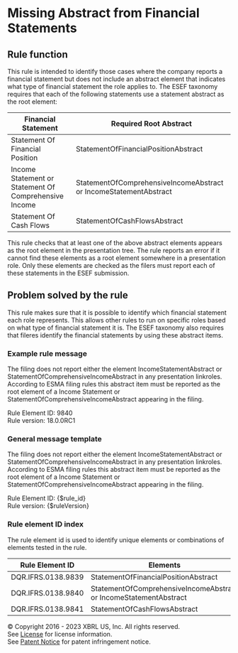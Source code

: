 # Missing Abstract from Financial Statements  
  
## Rule function
This rule is intended to identify those cases where the company reports a financial statement but does not include an abstract element that indicates what type of financial statement the role applies to.  The ESEF taxonomy requires that each of the following statements use a statement abstract as the root element: 

|Financial Statement|Required Root Abstract|
|--- |--- |
|Statement Of Financial Position|StatementOfFinancialPositionAbstract|
|Income Statement or Statement Of Comprehensive Income|StatementOfComprehensiveIncomeAbstract or IncomeStatementAbstract|
|Statement Of Cash Flows|StatementOfCashFlowsAbstract|

This rule checks that at least one of the above abstract elements appears as the root element in the presentation tree.  The rule reports an error if it cannot find these elements as a root element somewhere in a presentation role. Only these elements are checked as the filers must report each of these statements in the ESEF submission.

## Problem solved by the rule
This rule makes sure that it is possible to identify which financial statement each role represents. This allows other rules to run on specific roles based on what type of financial statement it is. The ESEF taxonomy also requires that fileres identify the financial statements by using these abstract items.

### Example rule message
The filing does not report either the element IncomeStatementAbstract or StatementOfComprehensiveIncomeAbstract in any presentation linkroles.  According to ESMA filing rules this abstract item must be reported as the root element of a Income Statement or StatementOfComprehensiveIncomeAbstract appearing in the filing.

Rule Element ID: 9840  
Rule version: 18.0.0RC1

### General message template  
The filing does not report either the element IncomeStatementAbstract or StatementOfComprehensiveIncomeAbstract in any presentation linkroles.  According to ESMA filing rules this abstract item must be reported as the root element of a Income Statement or StatementOfComprehensiveIncomeAbstract appearing in the filing.

Rule Element ID: {$rule_id}  
Rule version: {$ruleVersion}
  
### Rule element ID index  
The rule element id is used to identify unique elements or combinations of elements tested in the rule.

|Rule Element ID|Elements|
|--- |--- |
|DQR.IFRS.0138.9839|StatementOfFinancialPositionAbstract|
|DQR.IFRS.0138.9840|StatementOfComprehensiveIncomeAbstract or IncomeStatementAbstract|
|DQR.IFRS.0138.9841|StatementOfCashFlowsAbstract|
  
© Copyright 2016 - 2023 XBRL US, Inc. All rights reserved.   
See [License](https://xbrl.us/dqc-license) for license information.  
See [Patent Notice](https://xbrl.us/dqc-patent) for patent infringement notice.  
